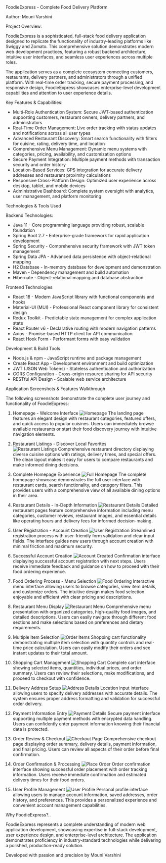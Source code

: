 FoodieExpress - Complete Food Delivery Platform

Author: Mouni Varshini

Project Overview:

FoodieExpress is a sophisticated, full-stack food delivery application designed to replicate the functionality of industry-leading platforms like Swiggy and Zomato. This comprehensive solution demonstrates modern web development practices, featuring a robust backend architecture, intuitive user interfaces, and seamless user experiences across multiple roles.

The application serves as a complete ecosystem connecting customers, restaurants, delivery partners, and administrators through a unified platform. With real-time order tracking, secure payment processing, and responsive design, FoodieExpress showcases enterprise-level development capabilities and attention to user experience details.

Key Features & Capabilities:

- Multi-Role Authentication System: Secure JWT-based authentication supporting customers, restaurant owners, delivery partners, and administrators
- Real-Time Order Management: Live order tracking with status updates and notifications across all user types
- Advanced Restaurant Discovery: Smart search functionality with filters for cuisine, rating, delivery time, and location
- Comprehensive Menu Management: Dynamic menu systems with categories, pricing, availability, and customization options
- Secure Payment Integration: Multiple payment methods with transaction security and order history
- Location-Based Services: GPS integration for accurate delivery addresses and restaurant proximity calculations
- Responsive Cross-Platform Design: Optimized user experience across desktop, tablet, and mobile devices
- Administrative Dashboard: Complete system oversight with analytics, user management, and platform monitoring

Technologies & Tools Used

Backend Technologies:
- Java 11 - Core programming language providing robust, scalable foundation
- Spring Boot 2.7 - Enterprise-grade framework for rapid application development
- Spring Security - Comprehensive security framework with JWT token management
- Spring Data JPA - Advanced data persistence with object-relational mapping
- H2 Database - In-memory database for development and demonstration
- Maven - Dependency management and build automation
- Hibernate - Object-relational mapping and database abstraction

Frontend Technologies
- React 18 - Modern JavaScript library with functional components and hooks
- Material-UI (MUI) - Professional React component library for consistent design
- Redux Toolkit - Predictable state management for complex application state
- React Router v6 - Declarative routing with modern navigation patterns
- Axios - Promise-based HTTP client for API communication
- React Hook Form - Performant forms with easy validation

Development & Build Tools
- Node.js & npm - JavaScript runtime and package management
- Create React App - Development environment and build optimization
- JWT (JSON Web Tokens) - Stateless authentication and authorization
- CORS Configuration - Cross-origin resource sharing for API security
- RESTful API Design - Scalable web service architecture

Application Screenshots & Features Walkthrough

The following screenshots demonstrate the complete user journey and functionality of FoodieExpress:

1. Homepage - Welcome Interface
![Homepage](Food_express_demo/Food_express_1.png)
The landing page features an elegant design with restaurant categories, featured offers, and quick access to popular cuisines. Users can immediately browse available restaurants or start their food discovery journey with intuitive navigation elements.

2. Restaurant Listings - Discover Local Favorites  
![Restaurant Listings](Food_express_demo/Food_express_2.png)
Comprehensive restaurant directory displaying diverse cuisine options with ratings, delivery times, and special offers. The clean layout makes it easy for users to compare restaurants and make informed dining decisions.

3. Complete Homepage Experience
![Full Homepage](Food_express_demo/Food_express_3.png)
The complete homepage showcase demonstrates the full user interface with restaurant cards, search functionality, and category filters. This provides users with a comprehensive view of all available dining options in their area.

4. Restaurant Details - In-Depth Information
![Restaurant Details](Food_express_demo/Food_express_4.png)
Detailed restaurant pages feature comprehensive information including menu categories, customer reviews, restaurant images, and essential details like operating hours and delivery fees for informed decision-making.

5. User Registration - Account Creation
![User Registration](Food_express_demo/Food_express_5.png)
Streamlined registration process with user-friendly form validation and clear input fields. The interface guides new users through account creation with minimal friction and maximum security.

6. Successful Account Creation
![Account Created](Food_express_demo/Food_express_6.png)
Confirmation interface displaying successful account registration with next steps. Users receive immediate feedback and guidance on how to proceed with their food ordering experience.

7. Food Ordering Process - Menu Selection
![Food Ordering](Food_express_demo/Food_express_7.png)
Interactive menu interface allowing users to browse categories, view item details, and customize orders. The intuitive design makes food selection enjoyable and efficient with clear pricing and descriptions.

8. Restaurant Menu Display
![Restaurant Menu](Food_express_demo/Food_express_8.png)
Comprehensive menu presentation with organized categories, high-quality food images, and detailed descriptions. Users can easily navigate through different food sections and make selections based on preferences and dietary requirements.

9. Multiple Item Selection
![Order Items](Food_express_demo/Food_express_9.png)
Shopping cart functionality demonstrating multiple item selection with quantity controls and real-time price calculation. Users can easily modify their orders and see instant updates to their total amount.

10. Shopping Cart Management
![Shopping Cart](Food_express_demo/Food_express_10.png)
Complete cart interface showing selected items, quantities, individual prices, and order summary. Users can review their selections, make modifications, and proceed to checkout with confidence.

11. Delivery Address Setup
![Address Details](Food_express_demo/Food_express_11.png)
Location input interface allowing users to specify delivery addresses with accurate details. The system ensures proper address formatting and validation for successful order delivery.

12. Payment Information Entry
![Payment Details](Food_express_demo/Food_express_12.png)
Secure payment interface supporting multiple payment methods with encrypted data handling. Users can confidently enter payment information knowing their financial data is protected.

13. Order Review & Checkout
![Checkout Page](Food_express_demo/Food_express_13.png)
Comprehensive checkout page displaying order summary, delivery details, payment information, and final pricing. Users can review all aspects of their order before final confirmation.

14. Order Confirmation & Processing
![Place Order](Food_express_demo/Food_express_14.png)
Order confirmation interface showing successful order placement with order tracking information. Users receive immediate confirmation and estimated delivery times for their food orders.

15. User Profile Management
![User Profile](Food_express_demo/Food_express_15.png)
Personal profile interface allowing users to manage account information, saved addresses, order history, and preferences. This provides a personalized experience and convenient account management capabilities.


Why FoodieExpress?..

FoodieExpress represents a complete understanding of modern web application development, showcasing expertise in full-stack development, user experience design, and enterprise-level architecture. The application demonstrates proficiency in industry-standard technologies while delivering a polished, production-ready solution.

Developed with passion and precision by Mouni Varshini